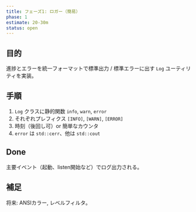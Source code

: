 ```yaml
---
title: フェーズ1: ロガー（簡易）
phase: 1
estimate: 20-30m
status: open
---
```


## 目的
進捗とエラーを統一フォーマットで標準出力 / 標準エラーに出す `Log` ユーティリティを実装。

## 手順
1. `Log` クラスに静的関数 `info`, `warn`, `error`
2. それぞれプレフィクス `[INFO]`, `[WARN]`, `[ERROR]`
3. 時刻（後回し可）or 簡単なカウンタ
4. `error` は `std::cerr`、他は `std::cout`

## Done
主要イベント（起動、listen開始など）でログ出力される。

## 補足
将来: ANSIカラー, レベルフィルタ。

